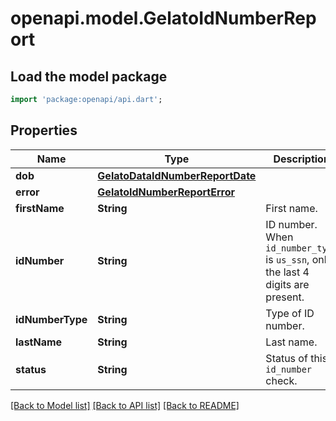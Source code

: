 # openapi.model.GelatoIdNumberReport

## Load the model package
```dart
import 'package:openapi/api.dart';
```

## Properties
Name | Type | Description | Notes
------------ | ------------- | ------------- | -------------
**dob** | [**GelatoDataIdNumberReportDate**](GelatoDataIdNumberReportDate.md) |  | [optional] 
**error** | [**GelatoIdNumberReportError**](GelatoIdNumberReportError.md) |  | [optional] 
**firstName** | **String** | First name. | [optional] 
**idNumber** | **String** | ID number. When `id_number_type` is `us_ssn`, only the last 4 digits are present. | [optional] 
**idNumberType** | **String** | Type of ID number. | [optional] 
**lastName** | **String** | Last name. | [optional] 
**status** | **String** | Status of this `id_number` check. | 

[[Back to Model list]](../README.md#documentation-for-models) [[Back to API list]](../README.md#documentation-for-api-endpoints) [[Back to README]](../README.md)


